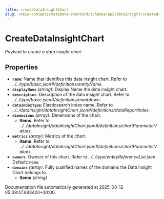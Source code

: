 ```yaml
---
title: createDataInsightChart
slug: /main-concepts/metadata-standard/schemas/api/datainsight/createdatainsightchart
---
```


# CreateDataInsightChart

*Payload to create a data insight chart*

## Properties

- **`name`**: Name that identifies this data insight chart. Refer to *../../type/basic.json#/definitions/entityName*.
- **`displayName`** *(string)*: Display Name the data insight chart.
- **`description`**: Description of the data insight chart. Refer to *../../type/basic.json#/definitions/markdown*.
- **`dataIndexType`**: Elasticsearch index name. Refer to *../../dataInsight/dataInsightChart.json#/definitions/dataReportIndex*.
- **`dimensions`** *(array)*: Dimensions of the chart.
  - **Items**: Refer to *../../dataInsight/dataInsightChart.json#/definitions/chartParameterValues*.
- **`metrics`** *(array)*: Metrics of the chart.
  - **Items**: Refer to *../../dataInsight/dataInsightChart.json#/definitions/chartParameterValues*.
- **`owners`**: Owners of this chart. Refer to *../../type/entityReferenceList.json*. Default: `None`.
- **`domains`** *(array)*: Fully qualified names of the domains the Data Insight Chart belongs to.
  - **Items** *(string)*


Documentation file automatically generated at 2025-08-12 05:39:47.683420+00:00.
